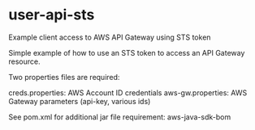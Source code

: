 # user-api-sts
Example client access to AWS API Gateway using STS token

Simple example of how to use an STS token to access an API Gateway resource.

Two properties files are required:

creds.properties: AWS Account ID credentials
aws-gw.properties: AWS Gateway parameters (api-key, various ids)

See pom.xml for additional jar file requirement:
                                <artifactId>aws-java-sdk-bom</artifactId>

